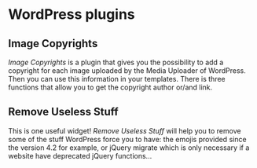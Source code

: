 # WordPress plugins

## Image Copyrights

*Image Copyrights* is a plugin that gives you the possibility to add a copyright for each image uploaded by the Media Uploader of WordPress. Then you can use this information in your templates. There is three functions that allow you to get the copyright author or/and link.

## Remove Useless Stuff

This is one useful widget! *Remove Useless Stuff* will help you to remove some of the stuff WordPress force you to have: the emojis provided since the version 4.2 for example, or jQuery migrate which is only necessary if a website have deprecated jQuery functions...

